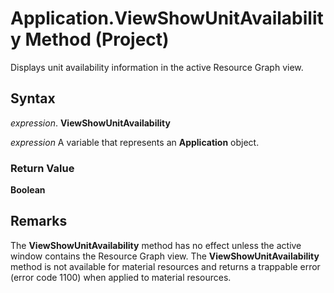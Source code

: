 
# Application.ViewShowUnitAvailability Method (Project)

Displays unit availability information in the active Resource Graph view.


## Syntax

 _expression_. **ViewShowUnitAvailability**

 _expression_ A variable that represents an **Application** object.


### Return Value

 **Boolean**


## Remarks

The  **ViewShowUnitAvailability** method has no effect unless the active window contains the Resource Graph view. The **ViewShowUnitAvailability** method is not available for material resources and returns a trappable error (error code 1100) when applied to material resources.

